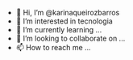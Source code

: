 - 👋 Hi, I’m @karinaqueirozbarros
- 👀 I’m interested in tecnologia 
- 🌱 I’m currently learning ...
- 💞️ I’m looking to collaborate on ...
- 📫 How to reach me ...

<!---
karinaqueirozbarros/karinaqueirozbarros is a ✨ special ✨ repository because its `README.md` (this file) appears on your GitHub profile.
You can click the Preview link to take a look at your changes.
--->

